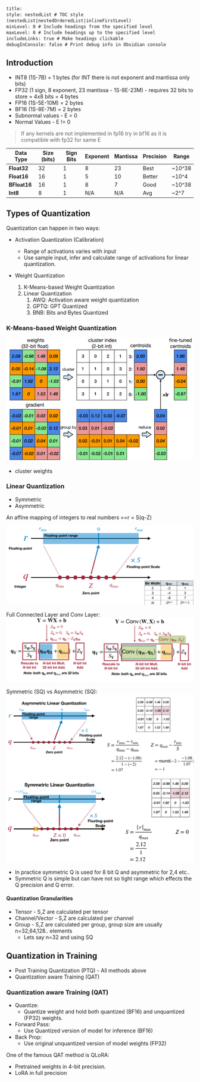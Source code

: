 ```table-of-contents
title: 
style: nestedList # TOC style (nestedList|nestedOrderedList|inlineFirstLevel)
minLevel: 0 # Include headings from the specified level
maxLevel: 0 # Include headings up to the specified level
includeLinks: true # Make headings clickable
debugInConsole: false # Print debug info in Obsidian console
```

## Introduction

- INT8 (1S-7B) = 1 bytes (for INT there is not exponent and mantissa only bits)
- FP32 (1 sign, 8 exponent, 23 mantissa - 1S-8E-23M) - requires 32 bits to store = 4x8 bits = 4 bytes
- FP16 (1S-5E-10M) = 2 bytes
- BF16 (1S-8E-7M) = 2 bytes
- Subnormal values -  E = 0
- Normal Values - E != 0

> If any kernels are not implemented in fp16 try in bf16 as it is compatible with fp32 for same E
 
| Data Type    | Size (bits) | Sign Bits | Exponent | Mantissa | Precision | Range  |
| ------------ | ----------- | --------- | -------- | -------- | --------- | ------ |
| **Float32**  | 32          | 1         | 8        | 23       | Best      | ~10^38 |
| **Float16**  | 16          | 1         | 5        | 10       | Better    | ~10^4  |
| **BFloat16** | 16          | 1         | 8        | 7        | Good      | ~10^38 |
| **Int8**     | 8           | 1         | N/A      | N/A      | Avg       | ~2^7   |

## Types of Quantization

Quantization can happen in two ways:
- Activation Quantization (Calibration)
	- Range of activations varies with input
	- Use sample input, infer and calculate range of activations for linear quantization. 

- Weight Quantization
	1. K-Means-based Weight Quantization
	2. Linear Quantization
		1. AWQ: Activation aware weight quantization
		2. GPTQ: GPT Quantized
		3. BNB: Bits and Bytes Quantized

### K-Means-based Weight Quantization

![](attachments/Pasted%20image%2020240704184537.png)
- cluster weights

### Linear Quantization
- Symmetric 
- Asymmetric

An affine mapping of integers to real numbers ==r = S(q-Z)

![](attachments/Pasted%20image%2020240704184804.png)

Full Connected Layer and Conv Layer:
![](attachments/Pasted%20image%2020240704185026.png)

Symmetric (SQ) vs Asymmetric (SQ):
![](attachments/Pasted%20image%2020240704185237.png)![](attachments/Pasted%20image%2020240704185253.png)
- In practice symmetric Q is used for 8 bit Q and asymmetric for 2,4 etc..
- Symmetric Q is simple but can have not so tight range which effects the Q precision and Q error.

#### Quantization Granularities
- Tensor - S,Z are calculated per tensor
- Channel/Vector - S,Z are calculated per channel
- Group - S,Z are calculated per group, group size are usually n=32,64,128.. elements
	- Lets say n=32 and using SQ



## Quantization in Training
- Post Training Quantization (PTQ) - All methods above
- Quantization aware Training (QAT)

### Quantization aware Training (QAT)
- Quantize:
	- Quantize weight and hold both quantized (BF16) and unquantized (FP32) weights. 
- Forward Pass:
	- Use Quantized version of model for inference (BF16)
- Back Prop:
	- Use original unquantized version of model weights (FP32)


One of the famous QAT method is QLoRA:
- Pretrained weights in 4-bit precision.
- LoRA in full precision

  

